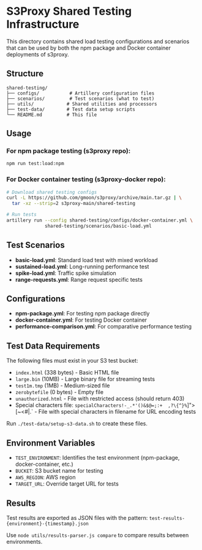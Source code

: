# S3Proxy Shared Testing Infrastructure

This directory contains shared load testing configurations and scenarios that can be used by both the npm package and Docker container deployments of s3proxy.

## Structure

```
shared-testing/
├── configs/           # Artillery configuration files
├── scenarios/         # Test scenarios (what to test)
├── utils/            # Shared utilities and processors
├── test-data/        # Test data setup scripts
└── README.md         # This file
```

## Usage

### For npm package testing (s3proxy repo):
```bash
npm run test:load:npm
```

### For Docker container testing (s3proxy-docker repo):
```bash
# Download shared testing configs
curl -L https://github.com/gmoon/s3proxy/archive/main.tar.gz | \
  tar -xz --strip=2 s3proxy-main/shared-testing

# Run tests
artillery run --config shared-testing/configs/docker-container.yml \
              shared-testing/scenarios/basic-load.yml
```

## Test Scenarios

- **basic-load.yml**: Standard load test with mixed workload
- **sustained-load.yml**: Long-running performance test
- **spike-load.yml**: Traffic spike simulation
- **range-requests.yml**: Range request specific tests

## Configurations

- **npm-package.yml**: For testing npm package directly
- **docker-container.yml**: For testing Docker container
- **performance-comparison.yml**: For comparative performance testing

## Test Data Requirements

The following files must exist in your S3 test bucket:
- `index.html` (338 bytes) - Basic HTML file
- `large.bin` (10MB) - Large binary file for streaming tests
- `test1m.tmp` (1MB) - Medium-sized file
- `zerobytefile` (0 bytes) - Empty file
- `unauthorized.html` - File with restricted access (should return 403)
- Special characters file: `specialCharacters!-_.*'()&$@=;:+  ,?\{^}%`]">[~<#|.` - File with special characters in filename for URL encoding tests

Run `./test-data/setup-s3-data.sh` to create these files.

## Environment Variables

- `TEST_ENVIRONMENT`: Identifies the test environment (npm-package, docker-container, etc.)
- `BUCKET`: S3 bucket name for testing
- `AWS_REGION`: AWS region
- `TARGET_URL`: Override target URL for tests

## Results

Test results are exported as JSON files with the pattern:
`test-results-{environment}-{timestamp}.json`

Use `node utils/results-parser.js compare` to compare results between environments.
